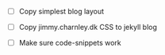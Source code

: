 
- [ ] Copy simplest blog layout
- [ ] Copy jimmy.charnley.dk CSS to jekyll blog
- [ ] Make sure code-snippets work

